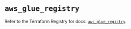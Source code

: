 # `aws_glue_registry`

Refer to the Terraform Registry for docs: [`aws_glue_registry`](https://registry.terraform.io/providers/hashicorp/aws/4.67.0/docs/resources/glue_registry).
